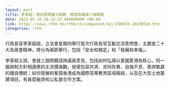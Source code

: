 ```yaml
---
layout: post
title: 李家超︰周四答問會分兩節　將諮詢議員三個問題
date: 2023-05-16 18:33:25.000000000 +08:00
link: https://news.rthk.hk/rthk/ch/component/k2/1700833-20230516.htm
categories: rthk
---
```


行政長官李家超說，立法會星期四舉行首次行政長官互動交流答問會，主題是二十大及兩會精神，將分為兩節舉行，包括「安全和穩定」和「發展和幸福」。

李家超又說，會就三個問題諮詢議員意見，包括如何弘揚以愛國愛港為核心，同一國兩制方針相適應的主流價值觀，發揚包容共濟、求同存異、自強不息、善拼敢贏的優良傳統；如何發展和鞏固香港成為國際高等教育區域樞紐，以及在大型土地基建項目，有甚麼融資和公私營合作方案。
